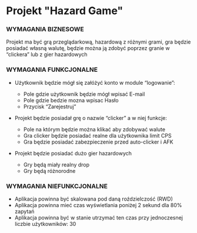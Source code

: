 # Projekt "Hazard Game"

### WYMAGANIA BIZNESOWE

Projekt ma być grą przeglądarkową, hazardową z różnymi grami, gra będzie posiadać własną walutę, będzie można ją zdobyć poprzez granie w “clickera” lub z gier hazardowych

### WYMAGANIA FUNKCJONALNE

+ Użytkownik będzie mógł się załóżyć konto w module “logowanie”:
    * Pole gdzie użytkownik będzie mógł wpisać E-mail
    * Pole gdzie bedzie mozna wpisac Hasło
    * Przycisk “Zarejestruj”

+ Projekt będzie posiadał grę o nazwie “clicker” a w niej funkcje:
	* Pole na którym będzie można klikać aby zdobywać walute
	* Gra clicker będzie posiadać realne dla użytkownika limit CPS 
	* Gra będzie posiadać zabezpieczenie przed auto-clicker i AFK
+ Projekt będzie posiadać dużo gier hazardowych
	* Gry będą miały realny drop
	* Gry będą różnorodne

### WYMAGANIA NIEFUNKCJONALNE
- Aplikacja powinna być skalowana pod daną roździelczość (RWD)
- Aplikacja powinna mieć czas wyświetlania poniżej 2 sekund dla 80% zapytań
- Aplikacja powinna być w stanie utrzymać ten czas przy jednoczesnej liczbie użytkowników: 30
